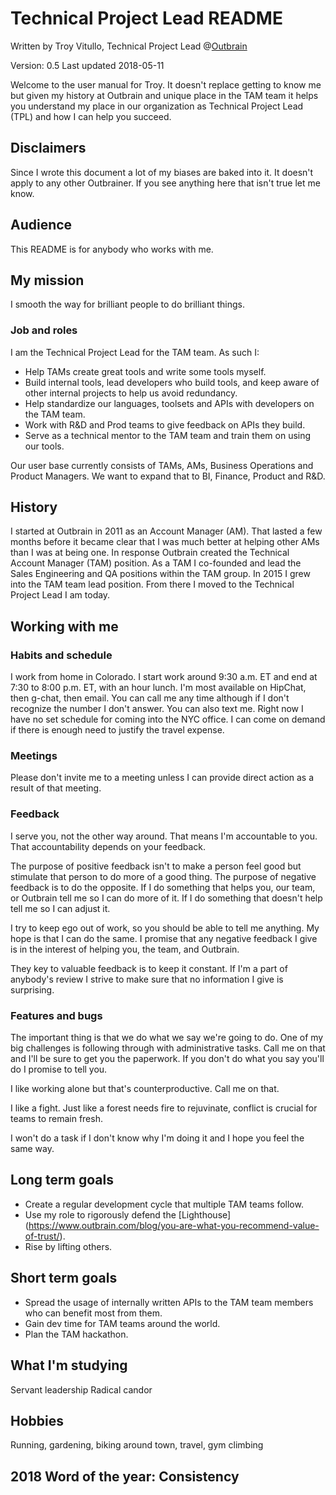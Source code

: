 # Technical Project Lead README
Written by Troy Vitullo, Technical Project Lead @[Outbrain](https://www.outbrain.com)

Version: 0.5
Last updated 2018-05-11

Welcome to the user manual for Troy. It doesn't replace getting to know me but given my history at Outbrain and unique place in the TAM team it helps you understand my place in our organization as Technical Project Lead (TPL) and how I can help you succeed.

## Disclaimers
Since I wrote this document a lot of my biases are baked into it. It doesn't apply to any other Outbrainer. If you see anything here that isn't true let me know.

## Audience
This README is for anybody who works with me.

## My mission
I smooth the way for brilliant people to do brilliant things.

### Job and roles
I am the Technical Project Lead for the TAM team. As such I:
- Help TAMs create great tools and write some tools myself. 
- Build internal tools, lead developers who build tools, and keep aware of other internal projects to help us avoid redundancy. 
- Help standardize our languages, toolsets and APIs with developers on the TAM team.
- Work with R&D and Prod teams to give feedback on APIs they build. 
- Serve as a technical mentor to the TAM team and train them on using our tools.

Our user base currently consists of TAMs, AMs, Business Operations and Product Managers. We want to expand that to BI, Finance, Product and R&D.

## History
I started at Outbrain in 2011 as an Account Manager (AM). That lasted a few months before it became clear that I was much better at helping other AMs than I was at being one. In response Outbrain created the Technical Account Manager (TAM) position. As a TAM I co-founded and lead the Sales Engineering and QA positions within the TAM group. In 2015 I grew into the TAM team lead position. From there I moved to the Technical Project Lead I am today.

## Working with me
### Habits and schedule
I work from home in Colorado. I start work around 9:30 a.m. ET and end at 7:30 to 8:00 p.m. ET, with an hour lunch. I'm most available on HipChat, then g-chat, then email. You can call me any time although if I don't recognize the number I don't answer. You can also text me. Right now I have no set schedule for coming into the NYC office. I can come on demand if there is enough need to justify the travel expense.

### Meetings
Please don't invite me to a meeting unless I can provide direct action as a result of that meeting.

### Feedback
I serve you, not the other way around. That means I'm accountable to you. That accountability depends on your feedback.

The purpose of positive feedback isn't to make a person feel good but stimulate that person to do more of a good thing. The purpose of negative feedback is to do the opposite. If I do something that helps you, our team, or Outbrain tell me so I can do more of it. If I do something that doesn't help tell me so I can adjust it.

I try to keep ego out of work, so you should be able to tell me anything. My hope is that I can do the same. I promise that any negative feedback I give is in the interest of helping you, the team, and Outbrain.

They key to valuable feedback is to keep it constant. If I'm a part of anybody's review I strive to make sure that no information I give is surprising.

### Features and bugs
The important thing is that we do what we say we're going to do. One of my big challenges is following through with administrative tasks. Call me on that and I'll be sure to get you the paperwork. If you don't do what you say you'll do I promise to tell you.

I like working alone but that's counterproductive. Call me on that.

I like a fight. Just like a forest needs fire to rejuvinate, conflict is crucial for teams to remain fresh.

I won't do a task if I don't know why I'm doing it and I hope you feel the same way.

## Long term goals
- Create a regular development cycle that multiple TAM teams follow.
- Use my role to rigorously defend the [Lighthouse] (https://www.outbrain.com/blog/you-are-what-you-recommend-value-of-trust/).
- Rise by lifting others.

## Short term goals
- Spread the usage of internally written APIs to the TAM team members who can benefit most from them.
- Gain dev time for TAM teams around the world.
- Plan the TAM hackathon.

## What I'm studying
Servant leadership
Radical candor

## Hobbies
Running, gardening, biking around town, travel, gym climbing

## 2018 Word of the year: Consistency
